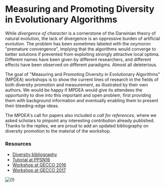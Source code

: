 Measuring and Promoting Diversity in Evolutionary Algorithms
============================================================

While *divergence  of  character* is  a  cornerstone  of  the  Darwinian  theory  of  natural  evolution,  the lack  of divergence is  an  oppressive  burden  of  artificial  evolution.  The  problem  has  been  sometimes  labeled  with the oxymoron "premature convergence", implying that the algorithms would converge to better solutions if prevented  from  exploiting  strongly  attractive  local  optima.  Different  names  have  been  given  by  different researchers, and different effects have been observed on different paradigms. Almost all deleterious.

The goal of "Measuring and Promoting Diversity in Evolutionary Algorithms" (MPDEA) workshops is to show the current lines of research in the fields of  both diversity promotion and measurement,  as  illustrated  by  their  own  authors.  We  would  be  happy  if MPDEA  would  give  its attendees  the  opportunity  to  dive  into  this  important  and  open problem,  first  providing  them  with background information and eventually enabling them to present their bleeding-edge ideas.

The  MPDEA's call for  papers also  included *a call for references*,  where  we  asked  scholars  to  pinpoint any interesting  contribution  already  published.  Thanks  to  the  replies,  we  are  proud  to  add  an  updated bibliography on diversity promotion to the material of the workshop.

### Resources

* [Diversity bibliography](https://htmlpreview.github.io/?https://github.com/squillero/mpdea/master/diversity.html)
* [Tutorial at PPSN16](https://github.com/squillero/mpdea/blob/master/ppsn2016.pdf)
* [Workshop at GECCO 2016](http://gecco-2016.sigevo.org/index.html/Workshops#id_Measuring%20and%20Promoting%20Diversity%20in%20Evolutionary%20Algorithms)
* [Workshop at GECCO 2017](gecco2017.md)

![(!)](https://www.google-analytics.com/collect?v=1&t=pageview&tid=UA-28094298-5&uid=007&dp=squillero%2Fmpdea)
